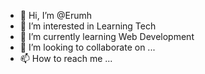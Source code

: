 - 👋 Hi, I’m @Erumh
- 👀 I’m interested in Learning Tech
- 🌱 I’m currently learning Web Development
- 💞️ I’m looking to collaborate on ...
- 📫 How to reach me ...

<!---
Erumh/Erumh is a ✨ special ✨ repository because its `README.md` (this file) appears on your GitHub profile.
You can click the Preview link to take a look at your changes.
--->
